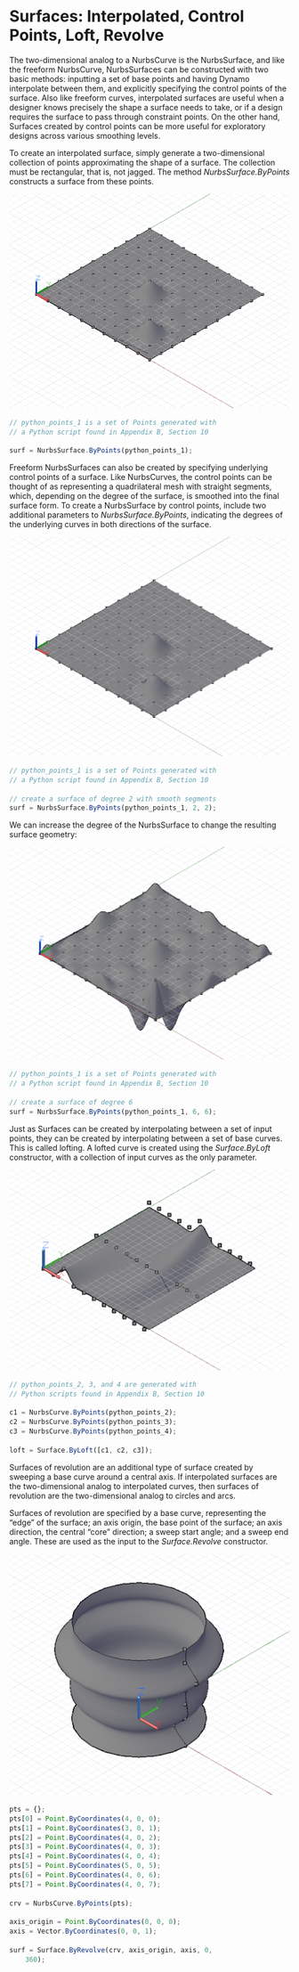 # Surfaces: Interpolated, Control Points, Loft, Revolve

The two-dimensional analog to a NurbsCurve is the NurbsSurface, and like the freeform NurbsCurve, NurbsSurfaces can be constructed with two basic methods: inputting a set of base points and having Dynamo interpolate between them, and explicitly specifying the control points of the surface. Also like freeform curves, interpolated surfaces are useful when a designer knows precisely the shape a surface needs to take, or if a design requires the surface to pass through constraint points. On the other hand, Surfaces created by control points can be more useful for exploratory designs across various smoothing levels.

To create an interpolated surface, simply generate a two-dimensional collection of points approximating the shape of a surface. The collection must be rectangular, that is, not jagged. The method *NurbsSurface.ByPoints* constructs a surface from these points.

![](images/B-6/Surfaces_01.png)

```js
// python_points_1 is a set of Points generated with
// a Python script found in Appendix B, Section 10

surf = NurbsSurface.ByPoints(python_points_1);
```

Freeform NurbsSurfaces can also be created by specifying underlying control points of a surface. Like NurbsCurves, the control points can be thought of as representing a quadrilateral mesh with straight segments, which, depending on the degree of the surface, is smoothed into the final surface form. To create a NurbsSurface by control points, include two additional parameters to *NurbsSurface.ByPoints*, indicating the degrees of the underlying curves in both directions of the surface.

![](images/B-6/Surfaces_02.png)

```js
// python_points_1 is a set of Points generated with
// a Python script found in Appendix B, Section 10

// create a surface of degree 2 with smooth segments
surf = NurbsSurface.ByPoints(python_points_1, 2, 2);
```

We can increase the degree of the NurbsSurface to change the resulting surface geometry:

![](images/B-6/Surfaces_03.png)

```js
// python_points_1 is a set of Points generated with
// a Python script found in Appendix B, Section 10

// create a surface of degree 6
surf = NurbsSurface.ByPoints(python_points_1, 6, 6);
```

Just as Surfaces can be created by interpolating between a set of input points, they can be created by interpolating between a set of base curves. This is called lofting. A lofted curve is created using the *Surface.ByLoft* constructor, with a collection of input curves as the only parameter.

![](images/B-6/Surfaces_04.png)

```js
// python_points_2, 3, and 4 are generated with
// Python scripts found in Appendix B, Section 10

c1 = NurbsCurve.ByPoints(python_points_2);
c2 = NurbsCurve.ByPoints(python_points_3);
c3 = NurbsCurve.ByPoints(python_points_4);

loft = Surface.ByLoft([c1, c2, c3]);
```

Surfaces of revolution are an additional type of surface created by sweeping a base curve around a central axis. If interpolated surfaces are the two-dimensional analog to interpolated curves, then surfaces of revolution are the two-dimensional analog to circles and arcs. 

Surfaces of revolution are specified by a base curve, representing the “edge” of the surface; an axis origin, the base point of the surface; an axis direction, the central “core” direction; a sweep start angle; and a sweep end angle. These are used as the input to the *Surface.Revolve* constructor.

![](images/B-6/Surfaces_05.png)

```js
pts = {};
pts[0] = Point.ByCoordinates(4, 0, 0);
pts[1] = Point.ByCoordinates(3, 0, 1);
pts[2] = Point.ByCoordinates(4, 0, 2);
pts[3] = Point.ByCoordinates(4, 0, 3);
pts[4] = Point.ByCoordinates(4, 0, 4);
pts[5] = Point.ByCoordinates(5, 0, 5);
pts[6] = Point.ByCoordinates(4, 0, 6);
pts[7] = Point.ByCoordinates(4, 0, 7);

crv = NurbsCurve.ByPoints(pts);

axis_origin = Point.ByCoordinates(0, 0, 0);
axis = Vector.ByCoordinates(0, 0, 1);

surf = Surface.ByRevolve(crv, axis_origin, axis, 0,
    360);
```


